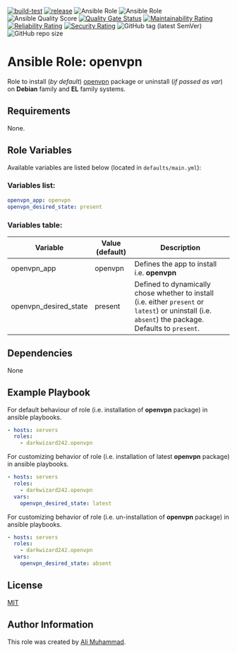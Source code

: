[![build-test](https://github.com/darkwizard242/ansible-role-openvpn/workflows/build-and-test/badge.svg?branch=master)](https://github.com/darkwizard242/ansible-role-openvpn/actions?query=workflow%3Abuild-and-test) [![release](https://github.com/darkwizard242/ansible-role-openvpn/workflows/release/badge.svg)](https://github.com/darkwizard242/ansible-role-openvpn/actions?query=workflow%3Arelease) ![Ansible Role](https://img.shields.io/ansible/role/48387?color=dark%20green) ![Ansible Role](https://img.shields.io/ansible/role/d/48387?color=dark&style=flat-square) ![Ansible Quality Score](https://img.shields.io/ansible/quality/48387?label=ansible%20quality%20score) [![Quality Gate Status](https://sonarcloud.io/api/project_badges/measure?project=ansible-role-openvpn&metric=alert_status)](https://sonarcloud.io/dashboard?id=ansible-role-openvpn) [![Maintainability Rating](https://sonarcloud.io/api/project_badges/measure?project=ansible-role-openvpn&metric=sqale_rating)](https://sonarcloud.io/dashboard?id=ansible-role-openvpn) [![Reliability Rating](https://sonarcloud.io/api/project_badges/measure?project=ansible-role-openvpn&metric=reliability_rating)](https://sonarcloud.io/dashboard?id=ansible-role-openvpn) [![Security Rating](https://sonarcloud.io/api/project_badges/measure?project=ansible-role-openvpn&metric=security_rating)](https://sonarcloud.io/dashboard?id=ansible-role-openvpn) ![GitHub tag (latest SemVer)](https://img.shields.io/github/tag/darkwizard242/ansible-role-openvpn?label=release) ![GitHub repo size](https://img.shields.io/github/repo-size/darkwizard242/ansible-role-openvpn?color=orange&style=flat-square)

# Ansible Role: openvpn

Role to install (_by default_) [openvpn](https://openvpn.net/) package or uninstall (_if passed as var_) on **Debian** family and **EL** family systems.

## Requirements

None.

## Role Variables

Available variables are listed below (located in `defaults/main.yml`):

### Variables list:

```yaml
openvpn_app: openvpn
openvpn_desired_state: present
```

### Variables table:

Variable              | Value (default) | Description
--------------------- | --------------- | ----------------------------------------------------------------------------------------------------------------------------------------------------
openvpn_app           | openvpn         | Defines the app to install i.e. **openvpn**
openvpn_desired_state | present         | Defined to dynamically chose whether to install (i.e. either `present` or `latest`) or uninstall (i.e. `absent`) the package. Defaults to `present`.

## Dependencies

None

## Example Playbook

For default behaviour of role (i.e. installation of **openvpn** package) in ansible playbooks.

```yaml
- hosts: servers
  roles:
    - darkwizard242.openvpn
```

For customizing behavior of role (i.e. installation of latest **openvpn** package) in ansible playbooks.

```yaml
- hosts: servers
  roles:
    - darkwizard242.openvpn
  vars:
    openvpn_desired_state: latest
```

For customizing behavior of role (i.e. un-installation of **openvpn** package) in ansible playbooks.

```yaml
- hosts: servers
  roles:
    - darkwizard242.openvpn
  vars:
    openvpn_desired_state: absent
```

## License

[MIT](https://github.com/darkwizard242/ansible-role-openvpn/blob/master/LICENSE)

## Author Information

This role was created by [Ali Muhammad](https://www.linkedin.com/in/ali-muhammad-759791130/).

